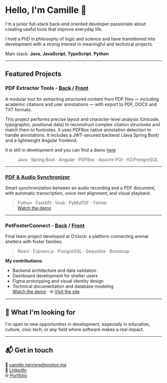 
# Hello, I'm Camille 👋

I'm a junior full-stack back-end oriented developer passionate about creating useful tools that improve everyday life. 

I hold a PhD in philosophy of logic and science and have transitioned into development with a strong interest in meaningful and technical projects.

Main stack: **Java**, **JavaScript**, **TypeScript**, **Python**

---

## Featured Projects

### PDF Extractor Tools - [Back](https://github.com/CamilleNerriere/pdf-extractor-tools) / [Front](https://github.com/CamilleNerriere/pdf-extractor-tools-front)
A modular tool for extracting structured content from PDF files — including academic citations and user annotations — with export to PDF, DOCX and TXT formats.

This project performs precise layout and character-level analysis (Unicode, typographic, positional data) to reconstruct complex citation structures and match them to footnotes. It uses PDFBox native annotation detection to handle annotations. It includes a JWT-secured backend (Java Spring Boot) and a lightweight Angular frontend.

It is still in development and you can find a demo [here](https://noesis-pdf-tools.vercel.app/)

> Java · Spring Boot · Angular · PDFBox · Apache POI · H2/PostgreSQL

---

###  [PDF & Audio Synchronizer](https://github.com/CamilleNerriere/Pdf_Audio_Synchronizer)  
Smart synchronization between an audio recording and a PDF document, with automatic transcription, voice-text alignment, and visual playback.

> Python · FastAPI · Vosk · PyMuPDF · Tkinter  
 [Watch the demo](https://www.youtube.com/watch?v=N4dsNjVjd44)

---

###  PetFosterConnect - [Back](https://github.com/CamilleNerriere/PetFosterConnect-Back) / [Front](https://github.com/CamilleNerriere/PetFosterConnect-Front)  
Final team project developed at O’clock: a platform connecting animal shelters with foster families.

> React · Express.js · PostgreSQL · Sequelize · Bootstrap

**My contributions:**
- Backend architecture and data validation
- Dashboard development for shelter users
- Figma prototyping and visual identity design
- Technical documentation and database modeling  
  [Watch the demo](https://youtu.be/bf4QWnOiBJs) · 🌐 [Visit the site](https://petfoster.claramauro.fr/)

---

## 🤝 What I'm looking for

I'm open to new opportunities in development, especially in education, culture, civic tech, or any field where software makes a real impact.

---

## 📬 Get in touch

📧 camille.nerriere@proton.me  
💼 [LinkedIn](https://www.linkedin.com/in/camillenerriere/)  
🌐 [Portfolio](https://camillenerriere.github.io/about/)

